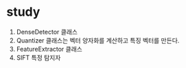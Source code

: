 # study
1. DenseDetector 클래스
2. Quantizer 클래스는 벡터 양자화를 계산하고 특징 벡터를 만든다.
3. FeatureExtractor 클래스
4. SIFT 특정 탐지자 
